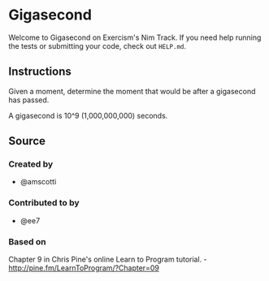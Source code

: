 # Gigasecond

Welcome to Gigasecond on Exercism's Nim Track.
If you need help running the tests or submitting your code, check out `HELP.md`.

## Instructions

Given a moment, determine the moment that would be after a gigasecond
has passed.

A gigasecond is 10^9 (1,000,000,000) seconds.

## Source

### Created by

- @amscotti

### Contributed to by

- @ee7

### Based on

Chapter 9 in Chris Pine's online Learn to Program tutorial. - http://pine.fm/LearnToProgram/?Chapter=09
